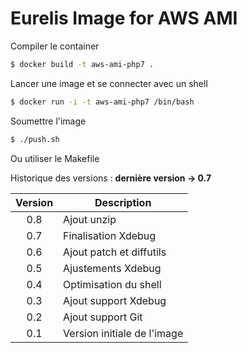 # Eurelis Image for AWS AMI

Compiler le container
````bash
$ docker build -t aws-ami-php7 .
````

Lancer une image et se connecter avec un shell
````bash
$ docker run -i -t aws-ami-php7 /bin/bash
````

Soumettre l'image
````bash
$ ./push.sh
````
Ou utiliser le Makefile


Historique des versions : **dernière version -> 0.7**

| Version | Description                 |
| :-----: | --------------------------- |
|   0.8   | Ajout unzip                 |
|   0.7   | Finalisation Xdebug         |
|   0.6   | Ajout patch et diffutils    |
|   0.5   | Ajustements Xdebug          |
|   0.4   | Optimisation du shell       |
|   0.3   | Ajout support Xdebug        |
|   0.2   | Ajout support Git           |
|   0.1   | Version initiale de l'image |

